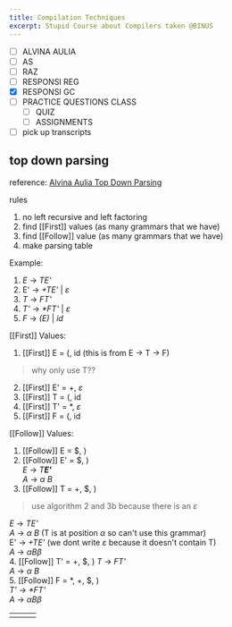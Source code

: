 ```yaml
---
title: Compilation Techniques
excerpt: Stupid Course about Compilers taken @BINUS
---
```

- [ ] ALVINA AULIA
- [ ] AS
- [ ] RAZ
- [ ] RESPONSI REG
- [x] RESPONSI GC
- [ ] PRACTICE QUESTIONS CLASS
	- [ ] QUIZ
	- [ ] ASSIGNMENTS
- [ ] pick up transcripts

## top down parsing
reference: [Alvina Aulia Top Down Parsing](https://www.youtube.com/watch?v=WpXMlZ5WipI&t=650s&ab_channel=AlvinaAulia)  

rules
1. no left recursive and left factoring
2. find [[First]] values (as many grammars that we have)
3. find [[Follow]] value (as many grammars that we have)
4. make parsing table

Example: 
1. _E_ -> *TE'*
2. E' -> *+TE'* | $\varepsilon$
3. *T* -> *FT'*
4. *T'* -> *\*FT'* | $\varepsilon$
5. *F* -> *(E)* | *id*

[[First]] Values:
1. [[First]] E = \(, id (this is from E -> T -> F) 
> why only use T??
2. [[First]] E' =  +, $\varepsilon$
3. [[First]] T = (, id
4. [[First]] T' = \*, $\varepsilon$
5. [[First]] F = (, id

[[Follow]] Values:

1. [[Follow]] E = $, )  
2. [[Follow]] E' = $, )  
   *E* -> *T**E'***  
   *A* -> $\alpha$ *B*  
3. [[Follow]] T = +, $, ) 
> use algorithm 2 and 3b because there is an $\varepsilon$

   _E_ -> *TE'*  
   *A* -> $\alpha$ *B*  (T is at position $\alpha$ so can't use this grammar)   
   E' -> *+TE'* (we dont write $\varepsilon$ because it doesn't contain T)  
   *A* -> $\alpha$*B*$\beta$  
4. [[Follow]] T' =   +, $, ) 
   *T* -> *FT'*  
   *A* -> $\alpha$ *B*  
5. [[Follow]] F = \*, +, $, )  
   *T'* -> *\*FT'*  
   *A* -> $\alpha$*B*$\beta$   



|     |     |     |
| --- | --- | --- |
|     |     |     |

   